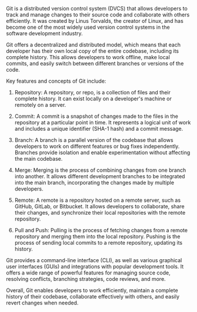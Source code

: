 Git is a distributed version control system (DVCS) that allows developers to track and manage changes to their source code and collaborate with others efficiently. It was created by Linus Torvalds, the creator of Linux, and has become one of the most widely used version control systems in the software development industry.

Git offers a decentralized and distributed model, which means that each developer has their own local copy of the entire codebase, including its complete history. This allows developers to work offline, make local commits, and easily switch between different branches or versions of the code.

Key features and concepts of Git include:

1. Repository: A repository, or repo, is a collection of files and their complete history. It can exist locally on a developer's machine or remotely on a server.

2. Commit: A commit is a snapshot of changes made to the files in the repository at a particular point in time. It represents a logical unit of work and includes a unique identifier (SHA-1 hash) and a commit message.

3. Branch: A branch is a parallel version of the codebase that allows developers to work on different features or bug fixes independently. Branches provide isolation and enable experimentation without affecting the main codebase.

4. Merge: Merging is the process of combining changes from one branch into another. It allows different development branches to be integrated into the main branch, incorporating the changes made by multiple developers.

5. Remote: A remote is a repository hosted on a remote server, such as GitHub, GitLab, or Bitbucket. It allows developers to collaborate, share their changes, and synchronize their local repositories with the remote repository.

6. Pull and Push: Pulling is the process of fetching changes from a remote repository and merging them into the local repository. Pushing is the process of sending local commits to a remote repository, updating its history.

Git provides a command-line interface (CLI), as well as various graphical user interfaces (GUIs) and integrations with popular development tools. It offers a wide range of powerful features for managing source code, resolving conflicts, branching strategies, code reviews, and more.

Overall, Git enables developers to work efficiently, maintain a complete history of their codebase, collaborate effectively with others, and easily revert changes when needed.

